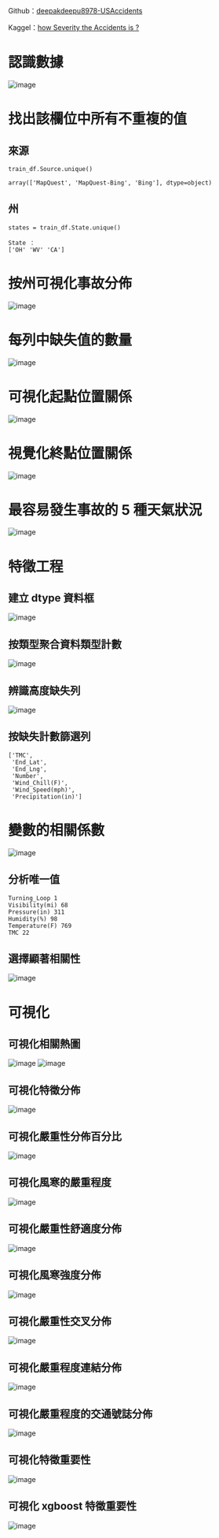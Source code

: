 Github：[deepakdeepu8978-USAccidents](https://github.com/RainBowT0506/deepakdeepu8978-USAccidents)

Kaggel：[how Severity the Accidents is ?](https://www.kaggle.com/code/deepakdeepu8978/how-severity-the-accidents-is/comments)

# 認識數據
![image](https://hackmd.io/_uploads/rkgrNdqbA.png)

# 找出該欄位中所有不重複的值
## 來源
```
train_df.Source.unique()
```

```
array(['MapQuest', 'MapQuest-Bing', 'Bing'], dtype=object)
```

## 州
```
states = train_df.State.unique()
```
```
State ：
['OH' 'WV' 'CA']
```

# 按州可視化事故分佈
![image](https://hackmd.io/_uploads/S13DUuqZR.png)

# 每列中缺失值的數量
![image](https://hackmd.io/_uploads/SkTPgY5bR.png)

# 可視化起點位置關係
![image](https://hackmd.io/_uploads/ryX6gK9ZR.png)

# 視覺化終點位置關係
![image](https://hackmd.io/_uploads/SJdfWKqbA.png)

# 最容易發生事故的 5 種天氣狀況
![image](https://hackmd.io/_uploads/ry9zftc-C.png)

# 特徵工程
## 建立 dtype 資料框
![image](https://hackmd.io/_uploads/r1Z3zK9ZR.png)

## 按類型聚合資料類型計數
![image](https://hackmd.io/_uploads/SJEV7K9ZA.png)

## 辨識高度缺失列
![image](https://hackmd.io/_uploads/HydFmt5WA.png)

## 按缺失計數篩選列
```
['TMC',
 'End_Lat',
 'End_Lng',
 'Number',
 'Wind_Chill(F)',
 'Wind_Speed(mph)',
 'Precipitation(in)']
```

# 變數的相關係數
![image](https://hackmd.io/_uploads/SkVDIK9ZR.png)


## 分析唯一值
```
Turning_Loop 1
Visibility(mi) 68
Pressure(in) 311
Humidity(%) 98
Temperature(F) 769
TMC 22
```

## 選擇顯著相關性
![image](https://hackmd.io/_uploads/HJ-mYtc-0.png)


# 可視化
## 可視化相關熱圖
![image](https://hackmd.io/_uploads/ry8PKt5WA.png)
![image](https://hackmd.io/_uploads/ByFB5YqW0.png)

## 可視化特徵分佈
![image](https://hackmd.io/_uploads/SyQKsKcbA.png)
## 可視化嚴重性分佈百分比
![image](https://hackmd.io/_uploads/BJ3ue95bR.png)
## 可視化風寒的嚴重程度
![image](https://hackmd.io/_uploads/Symalc9bR.png)

## 可視化嚴重性舒適度分佈
![image](https://hackmd.io/_uploads/BJhfbq9W0.png)


## 可視化風寒強度分佈
![image](https://hackmd.io/_uploads/S1lDbccZ0.png)

## 可視化嚴重性交叉分佈
![image](https://hackmd.io/_uploads/Skgs-qqWC.png)

## 可視化嚴重程度連結分佈
![image](https://hackmd.io/_uploads/rkpAZ5qWR.png)


## 可視化嚴重程度的交通號誌分佈
![image](https://hackmd.io/_uploads/ryrGfccbC.png)

## 可視化特徵重要性
![image](https://hackmd.io/_uploads/S1lKzc5bC.png)

## 可視化 xgboost 特徵重要性
![image](https://hackmd.io/_uploads/HyJBSq5-R.png)
